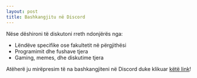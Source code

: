 ```yaml
---
layout: post
title: Bashkangjitu në Discord
---
```


Nëse dëshironi të diskutoni rreth ndonjërës nga:

- Lëndëve specifike ose fakultetit në përgjithësi
- Programimit dhe fushave tjera
- Gaming, memes, dhe diskutime tjera

Atëherë ju mirëpresim të na bashkangjiteni në Discord duke klikuar [këtë link](https://discord.gg/bw6yGq8)!
